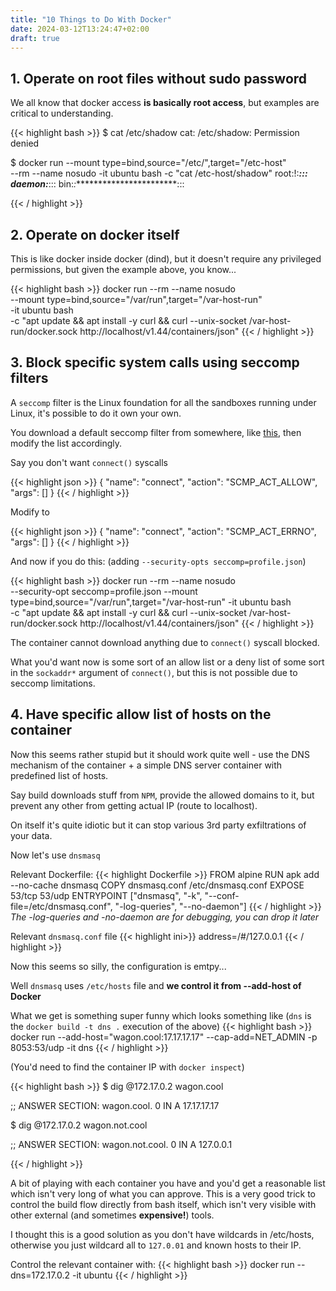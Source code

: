 ```yaml
---
title: "10 Things to Do With Docker"
date: 2024-03-12T13:24:47+02:00
draft: true
---
```

## 1. Operate on root files without sudo password

We all know that docker access __is basically root access__, but examples are critical to understanding. 

{{< highlight bash >}}
$ cat /etc/shadow
cat: /etc/shadow: Permission denied

$ docker run --mount type=bind,source="/etc/",target="/etc-host" \
    --rm --name nosudo -it ubuntu bash -c "cat /etc-host/shadow"
root:!:***********************:::
daemon:***********************:::
bin:*:************************:::
    
{{< / highlight >}}

## 2. Operate on docker itself

This is like docker inside docker (dind), but it doesn't require any privileged permissions, but given the example above, you know...

{{< highlight bash >}}
docker run --rm --name nosudo \
    --mount type=bind,source="/var/run",target="/var-host-run" \
    -it ubuntu bash \
    -c "apt update && apt install -y curl && curl --unix-socket /var-host-run/docker.sock http://localhost/v1.44/containers/json"
{{< / highlight >}}

## 3. Block specific system calls using seccomp filters

A `seccomp` filter is the Linux foundation for all the sandboxes running under Linux, it's possible to do it own your own. 

You download a default seccomp filter from somewhere, like [this](https://raw.githubusercontent.com/docker/labs/master/security/seccomp/seccomp-profiles/default.json), 
then modify the list accordingly. 

Say you don't want `connect()` syscalls

{{< highlight json >}}
{
    "name": "connect",
    "action": "SCMP_ACT_ALLOW",
    "args": []
}
{{< / highlight >}}

Modify to 

{{< highlight json >}}
{
    "name": "connect",
    "action": "SCMP_ACT_ERRNO",
    "args": []
}
{{< / highlight >}}

And now if you do this: (adding `--security-opts seccomp=profile.json`) 

{{< highlight bash >}}
docker run --rm --name nosudo \
    --security-opt seccomp=profile.json --mount \
    type=bind,source="/var/run",target="/var-host-run" -it ubuntu bash \
    -c "apt update && apt install -y curl && curl --unix-socket /var-host-run/docker.sock http://localhost/v1.44/containers/json"
{{< / highlight >}}

The container cannot download anything due to `connect()` syscall blocked. 

What you'd want now is some sort of an allow list or a deny list of some sort in the `sockaddr*` argument of `connect()`, but this is not possible due to seccomp limitations. 

## 4. Have specific allow list of hosts on the container

Now this seems rather stupid but it should work quite well - use the DNS mechanism of the container + a simple DNS server container with predefined list of hosts. 

Say build downloads stuff from `NPM`, provide the allowed domains to it, but prevent any other from getting actual IP (route to localhost). 

On itself it's quite idiotic but it can stop various 3rd party exfiltrations of your data. 

Now let's use `dnsmasq` 

Relevant Dockerfile: 
{{< highlight Dockerfile >}}
FROM alpine
RUN apk add --no-cache dnsmasq
COPY dnsmasq.conf /etc/dnsmasq.conf
EXPOSE 53/tcp 53/udp
ENTRYPOINT ["dnsmasq", "-k", "--conf-file=/etc/dnsmasq.conf", "-log-queries", "--no-daemon"]
{{< / highlight >}}
_The -log-queries and -no-daemon are for debugging, you can drop it later_

Relevant `dnsmasq.conf` file
{{< highlight ini>}}
address=/#/127.0.0.1
{{< / highlight >}}

Now this seems so silly, the configuration is emtpy... 

Well `dnsmasq` uses `/etc/hosts` file and **we control it from --add-host of Docker** 

What we get is something super funny which looks something like (`dns` is the `docker build -t dns .` execution of the above)
{{< highlight bash >}}
docker run --add-host="wagon.cool:17.17.17.17" --cap-add=NET_ADMIN -p 8053:53/udp -it dns
{{< / highlight >}}

(You'd need to find the container IP with `docker inspect`)

{{< highlight bash >}}
$ dig @172.17.0.2 wagon.cool

;; ANSWER SECTION:
wagon.cool.		0	IN	A	17.17.17.17

$ dig @172.17.0.2 wagon.not.cool

;; ANSWER SECTION:
wagon.not.cool.		0	IN	A	127.0.0.1

{{< / highlight >}}

A bit of playing with each container you have and you'd get a reasonable list which isn't very long of what you can approve. 
This is a very good trick to control the build flow directly from bash itself, which isn't very visible with other external (and sometimes **expensive!**) tools. 

I thought this is a good solution as you don't have wildcards in /etc/hosts, otherwise you just wildcard all to `127.0.01` and known hosts to their IP.

Control the relevant container with:
{{< highlight bash >}}
docker run --dns=172.17.0.2 -it ubuntu
{{< / highlight >}}


